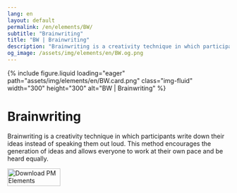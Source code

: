 ```yaml
---
lang: en
layout: default
permalink: /en/elements/BW/
subtitle: "Brainwriting"
title: "BW | Brainwriting"
description: "Brainwriting is a creativity technique in which participants write down their ideas instead of speaking them out loud. This method encourages the generation of ideas and allows everyone to work at their own pace and be heard equally."
og_image: /assets/img/elements/en/BW.og.png
---
```


{% include figure.liquid loading="eager" path="assets/img/elements/en/BW.card.png" class="img-fluid" width="300" height="300" alt="BW | Brainwriting" %}

# Brainwriting

Brainwriting is a creativity technique in which participants write down their ideas instead of speaking them out loud. This method encourages the generation of ideas and allows everyone to work at their own pace and be heard equally.

<a href="https://apps.apple.com/app/apple-store/id6738084498?pt=127441684&ct=website&mt=8">
  <img src="{{ "assets/img/en/appstore.png" | relative_url }}" width="120" height="40" alt="Download PM Elements">
</a>
